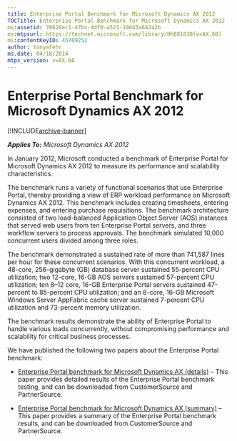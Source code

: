 ```yaml
---
title: Enterprise Portal Benchmark for Microsoft Dynamics AX 2012
TOCTitle: Enterprise Portal Benchmark for Microsoft Dynamics AX 2012
ms:assetid: 78620ec1-47bc-4df0-a521-19d43a642a2b
ms:mtpsurl: https://technet.microsoft.com/library/Hh881830(v=AX.60)
ms:contentKeyID: 45769252
author: tonyafehr
ms.date: 04/18/2014
mtps_version: v=AX.60
---
```


# Enterprise Portal Benchmark for Microsoft Dynamics AX 2012 


[!INCLUDE[archive-banner](includes/archive-banner.md)]


_**Applies To:** Microsoft Dynamics AX 2012_

In January 2012, Microsoft conducted a benchmark of Enterprise Portal for Microsoft Dynamics AX 2012 to measure its performance and scalability characteristics.

The benchmark runs a variety of functional scenarios that use Enterprise Portal, thereby providing a view of ERP workload performance on Microsoft Dynamics AX 2012. This benchmark includes creating timesheets, entering expenses, and entering purchase requisitions. The benchmark architecture consisted of two load-balanced Application Object Server (AOS) instances that served web users from ten Enterprise Portal servers, and three workflow servers to process approvals. The benchmark simulated 10,000 concurrent users divided among three roles.

The benchmark demonstrated a sustained rate of more than 741,587 lines per hour for these concurrent scenarios. With this concurrent workload, a 48-core, 256-gigabyte (GB) database server sustained 55-percent CPU utilization; two 12-core, 16-GB AOS servers sustained 57-percent CPU utilization; ten 8–12 core, 16-GB Enterprise Portal servers sustained 47-percent to 85-percent CPU utilization; and an 8-core, 16-GB Microsoft Windows Server AppFabric cache server sustained 7-percent CPU utilization and 73-percent memory utilization.

The benchmark results demonstrate the ability of Enterprise Portal to handle various loads concurrently, without compromising performance and scalability for critical business processes.

We have published the following two papers about the Enterprise Portal benchmark:

  - [Enterprise Portal benchmark for Microsoft Dynamics AX (details)](https://go.microsoft.com/fwlink/?linkid=245627) – This paper provides detailed results of the Enterprise Portal benchmark testing, and can be downloaded from CustomerSource and PartnerSource.

  - [Enterprise Portal benchmark for Microsoft Dynamics AX (summary)](https://go.microsoft.com/fwlink/?linkid=245631) – This paper provides a summary of the Enterprise Portal benchmark results, and can be downloaded from CustomerSource and PartnerSource.

  


